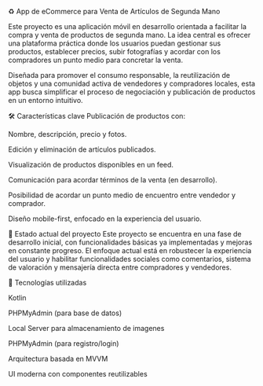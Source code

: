 ♻️ App de eCommerce para Venta de Artículos de Segunda Mano

Este proyecto es una aplicación móvil en desarrollo orientada a facilitar la compra y venta de productos de segunda mano. La idea central es ofrecer una plataforma práctica donde los usuarios puedan gestionar sus productos, establecer precios, subir fotografías y acordar con los compradores un punto medio para concretar la venta.

Diseñada para promover el consumo responsable, la reutilización de objetos y una comunidad activa de vendedores y compradores locales, esta app busca simplificar el proceso de negociación y publicación de productos en un entorno intuitivo.

🛠️ Características clave
Publicación de productos con:

Nombre, descripción, precio y fotos.

Edición y eliminación de artículos publicados.

Visualización de productos disponibles en un feed.

Comunicación para acordar términos de la venta (en desarrollo).

Posibilidad de acordar un punto medio de encuentro entre vendedor y comprador.

Diseño mobile-first, enfocado en la experiencia del usuario.

🚧 Estado actual del proyecto
Este proyecto se encuentra en una fase de desarrollo inicial, con funcionalidades básicas ya implementadas y mejoras en constante progreso. El enfoque actual está en robustecer la experiencia del usuario y habilitar funcionalidades sociales como comentarios, sistema de valoración y mensajería directa entre compradores y vendedores.

🧰 Tecnologías utilizadas

Kotlin

PHPMyAdmin (para base de datos)

Local Server para almacenamiento de imagenes

PHPMyAdmin (para registro/login)

Arquitectura basada en MVVM 

UI moderna con componentes reutilizables
